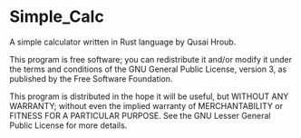 # Simple_Calc

A simple calculator written in Rust language by Qusai Hroub.

This program is free software; you can redistribute it and/or modify it under the terms and conditions of the GNU General Public License, version 3, as published by the Free Software Foundation.

This program is distributed in the hope it will be useful, but WITHOUT ANY WARRANTY; without even the implied warranty of MERCHANTABILITY or FITNESS FOR A PARTICULAR PURPOSE. See the GNU Lesser General Public License for more details.
